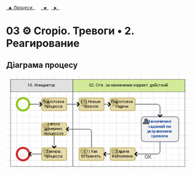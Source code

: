 ﻿[` ⏏ Процеси `](../../README.md)    [` ◀ `](../P02/P02.md)  [` ▶ `](../P04/P04.md)
# 03 ⚙ Сropio. Тревоги • 2. Реагирование

## Діаграма процесу
![P03_Diagram](./Images/P03_Diagram.png)